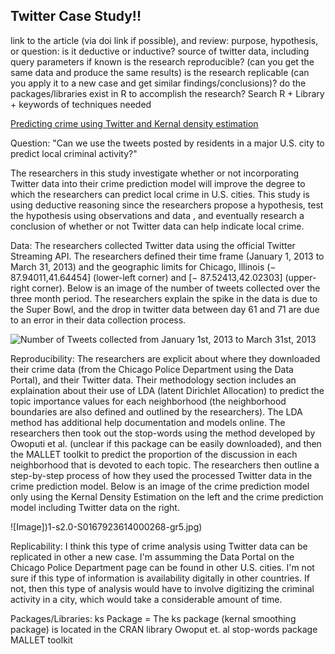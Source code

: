 

## Twitter Case Study!!

link to the article (via doi link if possible), and review:
purpose, hypothesis, or question: is it deductive or inductive?
source of twitter data, including query parameters if known
is the research reproducible? (can you get the same data and produce the same results)
is the research replicable (can you apply it to a new case  and get similar findings/conclusions)?
do the packages/libraries  exist in R to accomplish the research? Search R + Library + keywords of techniques needed


[Predicting crime using Twitter and Kernal density estimation](pdf.pdf)


Question: "Can we use the tweets posted by residents in a major U.S. city to predict local criminal activity?" 

The researchers in this study investigate whether or not incorporating Twitter data into their crime prediction model will improve the degree to which the researchers can predict local crime in U.S. cities. This study is using deductive reasoning since the researchers propose a hypothesis, test the hypothesis using observations and data , and eventually research a conclusion of whether or not Twitter data can help indicate local crime. 


Data: The researchers collected Twitter data using the official Twitter Streaming API. The researchers defined their time frame (January 1, 2013 to March 31, 2013) and the geographic limits for Chicago, Illinois (− 87.94011,41.64454] (lower-left corner) and [− 87.52413,42.02303] (upper-right corner). Below is an image of the number of tweets collected over the three month period. The researchers explain the spike in the data is due to the Super Bowl, and the drop in twitter data between day 61 and 71 are due to an error in their data collection process.

![Number of Tweets collected from January 1st, 2013 to March 31st, 2013](NumberTweets)


Reproducibility: The researchers are explicit about where they downloaded their crime data (from the Chicago Police Department using the Data Portal), and their Twitter data. Their methodology section includes an explaination about their use of LDA (latent Dirichlet Allocation) to predict the topic importance values for each neighborhood (the neighborhood boundaries are also defined and outlined by the researchers). The LDA method has additional help documentation and models online. The researchers then took out the stop-words using the method developed by Owoputi et al. (unclear if this package can be easily downloaded), and then the MALLET toolkit to predict the proportion of the discussion in each neighborhood that is devoted to each topic. The researchers then outline a step-by-step process of how they used the processed Twitter data in the crime prediction model. Below is an image of the crime prediction model only using the Kernal Density Estimation on the left and the crime prediction model including Twitter data on the right. 

![Image])1-s2.0-S0167923614000268-gr5.jpg)

Replicability: I think this type of crime analysis using Twitter data can be replicated in other a new case. I'm assumming the Data Portal on the Chicago Police Department page can be found in other U.S. cities. I'm not sure if this type of information is availability digitally in other countries. If not, then this type of analysis would have to involve digitizing the criminal activity in a city, which would take a considerable amount of time. 

Packages/Libraries:
ks Package = The ks package (kernal smoothing package) is located in the CRAN library 
Owoput et. al stop-words package
MALLET toolkit
